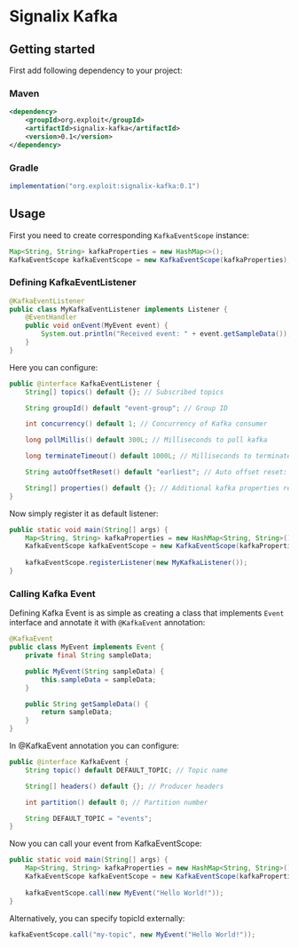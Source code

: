 # Signalix Kafka

## Getting started
First add following dependency to your project:

### Maven
```xml
<dependency>
    <groupId>org.exploit</groupId>
    <artifactId>signalix-kafka</artifactId>
    <version>0.1</version>
</dependency>
```

### Gradle
```groovy
implementation("org.exploit:signalix-kafka:0.1")
```

## Usage
First you need to create corresponding `KafkaEventScope` instance:

```java
Map<String, String> kafkaProperties = new HashMap<>();
KafkaEventScope kafkaEventScope = new KafkaEventScope(kafkaProperties);
```

### Defining KafkaEventListener
```java
@KafkaEventListener
public class MyKafkaEventListener implements Listener {
    @EventHandler
    public void onEvent(MyEvent event) {
        System.out.println("Received event: " + event.getSampleData());
    }
}
```

Here you can configure:
```java
public @interface KafkaEventListener {
    String[] topics() default {}; // Subscribed topics

    String groupId() default "event-group"; // Group ID

    int concurrency() default 1; // Concurrency of Kafka consumer

    long pollMillis() default 300L; // Milliseconds to poll kafka

    long terminateTimeout() default 1000L; // Milliseconds to terminate the consumer

    String autoOffsetReset() default "earliest"; // Auto offset reset: earliest, latest, none

    String[] properties() default {}; // Additional kafka properties related to consumer
}
```

Now simply register it as default listener:

```java
public static void main(String[] args) {
    Map<String, String> kafkaProperties = new HashMap<String, String>();
    KafkaEventScope kafkaEventScope = new KafkaEventScope(kafkaProperties);
    
    kafkaEventScope.registerListener(new MyKafkaListener());
}
```

### Calling Kafka Event
Defining Kafka Event is as simple as creating a class that implements `Event` interface and annotate it with `@KafkaEvent` annotation:

```java
@KafkaEvent
public class MyEvent implements Event {
    private final String sampleData;

    public MyEvent(String sampleData) {
        this.sampleData = sampleData;
    }

    public String getSampleData() {
        return sampleData;
    }
}
```

In @KafkaEvent annotation you can configure:
```java
public @interface KafkaEvent {
    String topic() default DEFAULT_TOPIC; // Topic name

    String[] headers() default {}; // Producer headers

    int partition() default 0; // Partition number

    String DEFAULT_TOPIC = "events";
}
```

Now you can call your event from KafkaEventScope:
```java
public static void main(String[] args) {
    Map<String, String> kafkaProperties = new HashMap<String, String>();
    KafkaEventScope kafkaEventScope = new KafkaEventScope(kafkaProperties);
    
    kafkaEventScope.call(new MyEvent("Hello World!"));
}
```

Alternatively, you can specify topicId externally:
```java
kafkaEventScope.call("my-topic", new MyEvent("Hello World!"));
```
